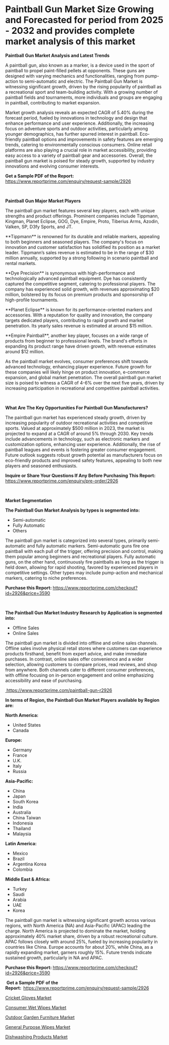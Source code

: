 <p><h1>Paintball Gun Market Size Growing and Forecasted for period from 2025 - 2032 and provides complete market analysis of this market</h1></p><p><strong>Paintball Gun Market Analysis and Latest Trends</strong></p>
<p><p>A paintball gun, also known as a marker, is a device used in the sport of paintball to propel paint-filled pellets at opponents. These guns are designed with varying mechanics and functionalities, ranging from pump-action to semi-automatic and electric. The Paintball Gun Market is witnessing significant growth, driven by the rising popularity of paintball as a recreational sport and team-building activity. With a growing number of paintball fields and tournaments, more individuals and groups are engaging in paintball, contributing to market expansion.</p><p>Market growth analysis reveals an expected CAGR of 5.40% during the forecast period, fueled by innovations in technology and design that enhance performance and user experience. Additionally, the increasing focus on adventure sports and outdoor activities, particularly among younger demographics, has further spurred interest in paintball. Eco-friendly paintball options and improvements in safety features are emerging trends, catering to environmentally conscious consumers. Online retail platforms are also playing a crucial role in market accessibility, providing easy access to a variety of paintball gear and accessories. Overall, the paintball gun market is poised for steady growth, supported by industry innovations and evolving consumer interests.</p></p>
<p><strong>Get a Sample PDF of the Report:&nbsp;</strong> <a href="https://www.reportprime.com/enquiry/request-sample/2926?utm_campaign=63&utm_medium=2&utm_source=Github&utm_content=ia&utm_term=18032025&utm_id=paintball-gun">https://www.reportprime.com/enquiry/request-sample/2926</a></p>
<p>&nbsp;</p>
<p><strong>Paintball Gun Major Market Players</strong></p>
<p><p>The paintball gun market features several key players, each with unique strengths and product offerings. Prominent companies include Tippmann, Kingman, Planet Eclipse, GOG, Dye, Empire, Proto, Tiberius Arms, Azodin, Valken, SP, D3fy Sports, and JT. </p><p>**Tippmann** is renowned for its durable and reliable markers, appealing to both beginners and seasoned players. The company's focus on innovation and customer satisfaction has solidified its position as a market leader. Tippmann’s sales revenue is estimated to be in the range of $30 million annually, supported by a strong following in scenario paintball and rental markets.</p><p>**Dye Precision** is synonymous with high-performance and technologically advanced paintball equipment. Dye has consistently captured the competitive segment, catering to professional players. The company has experienced solid growth, with revenues approximating $20 million, bolstered by its focus on premium products and sponsorship of high-profile tournaments.</p><p>**Planet Eclipse** is known for its performance-oriented markers and accessories. With a reputation for quality and innovation, the company targets dedicated players, contributing to rapid growth and market penetration. Its yearly sales revenue is estimated at around $15 million. </p><p>**Empire Paintball**, another key player, focuses on a wide range of products from beginner to professional levels. The brand's efforts in expanding its product range have driven growth, with revenue estimates around $12 million.</p><p>As the paintball market evolves, consumer preferences shift towards advanced technology, enhancing player experience. Future growth for these companies will likely hinge on product innovation, e-commerce expansion, and global market penetration. The overall paintball gun market size is poised to witness a CAGR of 4-6% over the next five years, driven by increasing participation in recreational and competitive paintball activities.</p></p>
<p>&nbsp;</p>
<p><strong>What Are The Key Opportunities For Paintball Gun Manufacturers?</strong></p>
<p><p>The paintball gun market has experienced steady growth, driven by increasing popularity of outdoor recreational activities and competitive sports. Valued at approximately $500 million in 2023, the market is projected to expand at a CAGR of around 5% through 2030. Key trends include advancements in technology, such as electronic markers and customization options, enhancing user experience. Additionally, the rise of paintball leagues and events is fostering greater consumer engagement. Future outlook suggests robust growth potential as manufacturers focus on eco-friendly products and improved safety features, appealing to both new players and seasoned enthusiasts.</p></p>
<p><strong>Inquire or Share Your Questions If Any Before Purchasing This Report:</strong> <a href="https://www.reportprime.com/enquiry/pre-order/2926?utm_campaign=63&utm_medium=2&utm_source=Github&utm_content=ia&utm_term=18032025&utm_id=paintball-gun">https://www.reportprime.com/enquiry/pre-order/2926</a></p>
<p>&nbsp;</p>
<p><strong>Market Segmentation</strong></p>
<p><strong>The Paintball Gun Market Analysis by types is segmented into:</strong></p>
<p><ul><li>Semi-automatic</li><li>Fully Automatic</li><li>Others</li></ul></p>
<p><p>The paintball gun market is categorized into several types, primarily semi-automatic and fully automatic markers. Semi-automatic guns fire one paintball with each pull of the trigger, offering precision and control, making them popular among beginners and recreational players. Fully automatic guns, on the other hand, continuously fire paintballs as long as the trigger is held down, allowing for rapid shooting, favored by experienced players in competitive settings. Other types may include pump-action and mechanical markers, catering to niche preferences.</p></p>
<p><strong>Purchase this Report:&nbsp;</strong><a href="https://www.reportprime.com/checkout?id=2926&price=3590&utm_campaign=63&utm_medium=2&utm_source=Github&utm_content=ia&utm_term=18032025&utm_id=paintball-gun">https://www.reportprime.com/checkout?id=2926&price=3590</a></p>
<p>&nbsp;</p>
<p><strong>The Paintball Gun Market Industry Research by Application is segmented into:</strong></p>
<p><ul><li>Offline Sales</li><li>Online Sales</li></ul></p>
<p><p>The paintball gun market is divided into offline and online sales channels. Offline sales involve physical retail stores where customers can experience products firsthand, benefit from expert advice, and make immediate purchases. In contrast, online sales offer convenience and a wider selection, allowing customers to compare prices, read reviews, and shop from anywhere. Both channels cater to different consumer preferences, with offline focusing on in-person engagement and online emphasizing accessibility and ease of purchasing.</p></p>
<p><a href="https://www.reportprime.com/paintball-gun-r2926?utm_campaign=63&utm_medium=2&utm_source=Github&utm_content=ia&utm_term=18032025&utm_id=paintball-gun">&nbsp;https://www.reportprime.com/paintball-gun-r2926</a></p>
<p><strong>In terms of Region, the Paintball Gun Market Players available by Region are:</strong></p>
<p>
    <p> <strong> North America: </strong>
        <ul>
            <li>United States</li>
            <li>Canada</li>
        </ul>
        </p> 
    <p> <strong> Europe: </strong>
        <ul>
            <li>Germany</li>
            <li>France</li>
            <li>U.K.</li>
            <li>Italy</li>
            <li>Russia</li>
        </ul>
        </p> 
    <p> <strong> Asia-Pacific: </strong>
        <ul>
            <li>China</li>
            <li>Japan</li>
            <li>South Korea</li>
            <li>India</li>
            <li>Australia</li>
            <li>China Taiwan</li>
            <li>Indonesia</li>
            <li>Thailand</li>
            <li>Malaysia</li>
        </ul>
        </p> 
    <p> <strong> Latin America: </strong>
        <ul>
            <li>Mexico</li>
            <li>Brazil</li>
            <li>Argentina Korea</li>
            <li>Colombia</li>
        </ul>
        </p> 
    <p> <strong> Middle East & Africa: </strong>
        <ul>
            <li>Turkey</li>
            <li>Saudi</li>
            <li>Arabia</li>
            <li>UAE</li>
            <li>Korea</li>
        </ul>
    </p>
    </p>
<p><p>The paintball gun market is witnessing significant growth across various regions, with North America (NA) and Asia-Pacific (APAC) leading the charge. North America is projected to dominate the market, holding approximately 40% market share, driven by a robust recreational culture. APAC follows closely with around 25%, fueled by increasing popularity in countries like China. Europe accounts for about 20%, while China, as a rapidly expanding market, garners roughly 15%. Future trends indicate sustained growth, particularly in NA and APAC.</p></p>
<p><strong>Purchase this Report: </strong><a href="https://www.reportprime.com/checkout?id=2926&price=3590&utm_campaign=63&utm_medium=2&utm_source=Github&utm_content=ia&utm_term=18032025&utm_id=paintball-gun">https://www.reportprime.com/checkout?id=2926&price=3590</a></p>
<p>&nbsp;<strong>Get a Sample PDF of the Report:&nbsp;&nbsp;</strong><a href="https://www.reportprime.com/enquiry/request-sample/2926?utm_campaign=63&utm_medium=2&utm_source=Github&utm_content=ia&utm_term=18032025&utm_id=paintball-gun">https://www.reportprime.com/enquiry/request-sample/2926</a></p>
<p><strong></strong></p>
<p><p><a href="https://github.com/jemmysolin5k/Market-Research-Report-List-1/blob/main/cricket-gloves-market.md?utm_campaign=63&utm_medium=2&utm_source=Github&utm_content=ia&utm_term=18032025&utm_id=paintball-gun">Cricket Gloves Market</a></p><p><a href="https://github.com/kaniselway4c/Market-Research-Report-List-1/blob/main/consumer-wet-wipes-market.md?utm_campaign=63&utm_medium=2&utm_source=Github&utm_content=ia&utm_term=18032025&utm_id=paintball-gun">Consumer Wet Wipes Market</a></p><p><a href="https://github.com/steegwajma22/Market-Research-Report-List-1/blob/main/outdoor-garden-furniture-market.md?utm_campaign=63&utm_medium=2&utm_source=Github&utm_content=ia&utm_term=18032025&utm_id=paintball-gun">Outdoor Garden Furniture Market</a></p><p><a href="https://github.com/rubiogruis0p/Market-Research-Report-List-1/blob/main/general-purpose-wipes-market.md?utm_campaign=63&utm_medium=2&utm_source=Github&utm_content=ia&utm_term=18032025&utm_id=paintball-gun">General Purpose Wipes Market</a></p><p><a href="https://github.com/rokiahgrendy/Market-Research-Report-List-1/blob/main/dishwashing-products-market.md?utm_campaign=63&utm_medium=2&utm_source=Github&utm_content=ia&utm_term=18032025&utm_id=paintball-gun">Dishwashing Products Market</a></p></p>